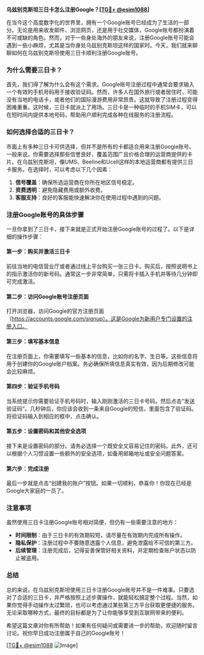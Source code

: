 **乌兹别克斯坦三日卡怎么注册Google？[[TG💪+ @esim1088](https://t.me/s/esim1088)]**

在当今这个高度数字化的世界里，拥有一个Google账号已经成为了生活的一部分。无论是用来收发邮件、浏览网页，还是用于社交媒体，Google账号都扮演着不可或缺的角色。然而，对于一些身处海外的朋友来说，注册Google账号可能会遇到一些小麻烦，尤其是当你身处乌兹别克斯坦这样的国家时。今天，我们就来聊聊如何在乌兹别克斯坦使用三日卡顺利注册Google账号。

### 为什么需要三日卡？

首先，我们得了解为什么会有这个需求。Google账号注册过程中通常会要求输入一个有效的手机号码用于接收验证码。然而，许多人在国外旅行或者居住时，可能没有当地的电话卡，或者他们的国际漫游费用非常昂贵。这就导致了注册过程变得困难重重。这时候，三日卡就派上了用场。三日卡是一种临时的手机SIM卡，可以在短时间内提供本地号码，帮助用户顺利完成各种在线服务的注册流程。

### 如何选择合适的三日卡？

市面上有多种三日卡可供选择，但并不是所有的卡都适合用来注册Google账号。一般来说，你需要选择那些信誉良好、覆盖范围广且价格合理的运营商提供的卡片。在乌兹别克斯坦，像UMS、Beeline和Ucell这样的本地运营商都有提供三日卡服务。在选择时，可以考虑以下几个因素：

1. **信号覆盖**：确保所选运营商在你所在地区信号稳定。
2. **资费透明**：避免隐藏费用或额外收费。
3. **客服支持**：良好的客服能快速解决你在使用过程中遇到的问题。

### 注册Google账号的具体步骤

一旦你拿到了三日卡，接下来就是正式开始注册Google账号的过程了。以下是详细的操作步骤：

#### 第一步：购买并激活三日卡
前往当地的电信营业厅或者通过线上平台购买一张三日卡。购买后，按照说明书上的指示激活你的新号码。通常这一步非常简单，只需将卡插入手机并等待几分钟即可完成激活。

#### 第二步：访问Google账号注册页面
打开浏览器，访问Google的官方注册页面（https://accounts.google.com/signup）。这是Google为新用户专门设置的注册入口。

#### 第三步：填写基本信息
在注册页面上，你需要填写一些基本的信息，比如你的名字、生日等。这些信息将用于创建你的Google账户档案。务必确保所填信息真实有效，因为后期修改可能会比较麻烦。

#### 第四步：验证手机号码
当系统提示你需要验证手机号码时，输入刚刚激活的三日卡号码。然后点击“发送验证码”。几秒钟后，你应该会收到一条来自Google的短信，里面包含了验证码。将验证码输入到相应的框中，点击确认。

#### 第五步：设置密码和其他安全选项
接下来是设置密码的部分。请务必选择一个既安全又容易记住的密码。此外，还可以根据个人习惯设置一些额外的安全选项，如备用邮箱地址或安全问题答案。

#### 第六步：完成注册
最后一步就是点击“创建我的账户”按钮。如果一切顺利，恭喜你！你现在已经是Google大家庭的一员了。

### 注意事项

虽然使用三日卡注册Google账号相对简便，但仍有一些需要注意的地方：

- **时间限制**：由于三日卡的有效期较短，请尽量在有效期内完成所有操作。
- **隐私保护**：注册过程中不要随意透露个人信息，避免泄露给不可信的第三方。
- **后续管理**：注册完成后，记得妥善保管好相关资料，并定期检查账户状态以防止被盗用。

### 总结

总的来说，在乌兹别克斯坦使用三日卡注册Google账号并不是一件难事。只要选对了合适的三日卡，并严格按照上述步骤操作，就能轻松搞定整个过程。当然，如果你觉得手动操作太过繁琐，也可以考虑通过某些第三方平台获取更便捷的服务。无论采取哪种方式，最终的目标都是为了让你能够享受到互联网带来的便利。

希望这篇文章对你有所帮助！如果有任何疑问或需要进一步的帮助，欢迎随时留言讨论。祝你早日成功注册属于自己的Google账号！

[[TG💪+ @esim1088](https://t.me/s/esim1088) ![Image](https://i.postimg.cc/4NQfJmqS/Snipaste-2025-05-13-00-14-12.png)]